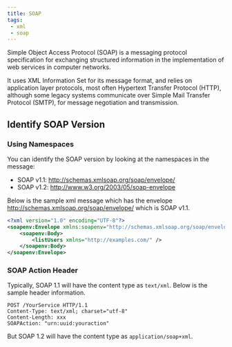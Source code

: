 ```yaml
---
title: SOAP
tags: 
 - xml
 - soap
---
```


Simple Object Access Protocol (SOAP) is a messaging protocol specification for exchanging structured information 
in the implementation of web services in computer networks.
<!--more-->
It uses XML Information Set for its message format, and relies on application layer protocols, 
most often Hypertext Transfer Protocol (HTTP), although some legacy systems communicate over Simple Mail Transfer Protocol (SMTP), 
for message negotiation and transmission.

## Identify SOAP Version

### Using Namespaces

You can identify the SOAP version by looking at the namespaces in the message:

* SOAP v1.1: http://schemas.xmlsoap.org/soap/envelope/
* SOAP v1.2: http://www.w3.org/2003/05/soap-envelope

Below is the sample xml message which has the envelope http://schemas.xmlsoap.org/soap/envelope/ which is SOAP v1.1.

```xml
<?xml version="1.0" encoding="UTF-8"?>
<soapenv:Envelope xmlns:soapenv="http://schemas.xmlsoap.org/soap/envelope/" xmlns:xsd="http://www.w3.org/2001/XMLSchema" xmlns:xsi="http://www.w3.org/2001/XMLSchema-instance">
    <soapenv:Body>
        <listUsers xmlns="http://examples.com/" />
    </soapenv:Body>
</soapenv:Envelope>
```

### SOAP Action Header

Typically, SOAP 1.1 will have the content type as `text/xml`. Below is the sample header information.

```text
POST /YourService HTTP/1.1
Content-Type: text/xml; charset="utf-8"
Content-Length: xxx
SOAPAction: "urn:uuid:youraction"
```
But SOAP 1.2 will have the content type as `application/soap+xml`.

